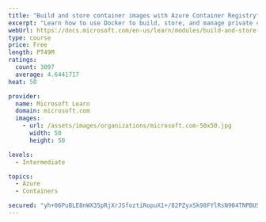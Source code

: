 ```yaml
---
title: "Build and store container images with Azure Container Registry"
excerpt: "Learn how to use Docker to build, store, and manage private container images with the Azure Container Registry."
webUrl: https://docs.microsoft.com/en-us/learn/modules/build-and-store-container-images/
type: course
price: Free
length: PT49M
ratings:
  count: 3097
  average: 4.6441717
heat: 50

provider:
  name: Microsoft Learn
  domain: microsoft.com
  images:
    - url: /assets/images/organizations/microsoft.com-50x50.jpg
      width: 50
      height: 50

levels:
  - Intermediate

topics:
  - Azure
  - Containers

secured: "yh+06PuBLE8nWX35pRjXrJSfoztiRopuX1+/82PZyxSk98FYlRsN904TNPBU5pbsdtbTbPBRTmM9KlaYwGqkdWUq7QWoGDsBx8rRblwFXxkjKya42zHrugaEbUnTG5HB6HuGNx2oVF46cvUlvhhyNgt5VG4Can4+JLaFqO2TFkVtFXirO7H6HpfKNVgQVyA11jmBShrV+SGc01AHQcVImdevPfEYVqJYvkxTc6uB3t7xiOFfgmA4zyFBJra9aZ+aDsYcRirea58LFiBgjgTSKd1dt8xHISA3trn29m2PRyBES6PkQV+yoCnsX1/g5SjInzIA1NE+Uz0ki6bSLx2t4nvcr6XEndBH1NHsTCht324uQ4/hBSOhHCMLe7V6sqrDcZ9tLjE5aWbxWzc19oNHYnfuXT8OmcNJPJykRdRIIa8=;Pc4Pw9GXiLOLZHkxJRGHuQ=="
---
```


